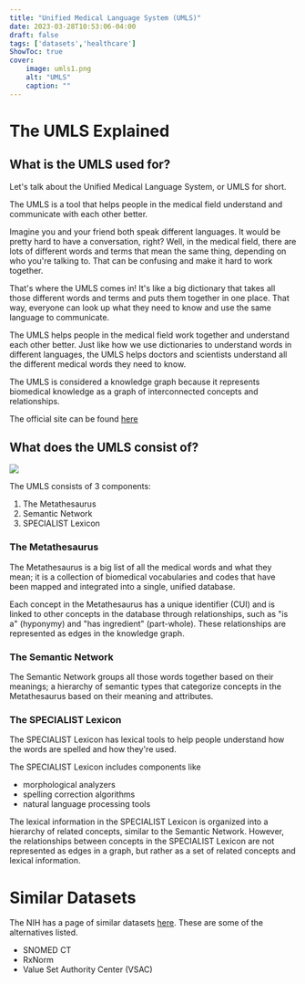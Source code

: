 ```yaml
---
title: "Unified Medical Language System (UMLS)"
date: 2023-03-28T10:53:06-04:00
draft: false
tags: ['datasets','healthcare']
ShowToc: true
cover:
    image: umls1.png
    alt: "UMLS"
    caption: ""
---
```


# The UMLS Explained

## What is the UMLS used for?

Let's talk about the Unified Medical Language System, or UMLS for short. 

The UMLS is a tool that helps people in the medical field understand and communicate with each other better.

Imagine you and your friend both speak different languages. It would be pretty hard to have a conversation, right? Well, in the medical field, there are lots of different words and terms that mean the same thing, depending on who you're talking to. That can be confusing and make it hard to work together.

That's where the UMLS comes in! It's like a big dictionary that takes all those different words and terms and puts them together in one place. That way, everyone can look up what they need to know and use the same language to communicate.

The UMLS helps people in the medical field work together and understand each other better. Just like how we use dictionaries to understand words in different languages, the UMLS helps doctors and scientists understand all the different medical words they need to know.

The UMLS is considered a knowledge graph because it represents biomedical knowledge as a graph of interconnected concepts and relationships.

The official site can be found [here](https://www.nlm.nih.gov/research/umls/index.html)

## What does the UMLS consist of?

![](/umls.png)

The UMLS consists of 3 components:
1. The Metathesaurus
2. Semantic Network
3. SPECIALIST Lexicon

### The Metathesaurus

The Metathesaurus is a big list of all the medical words and what they mean; it is a collection of biomedical vocabularies and codes that have been mapped and integrated into a single, unified database.

Each concept in the Metathesaurus has a unique identifier (CUI) and is linked to other concepts in the database through relationships, such as "is a" (hyponymy) and "has ingredient" (part-whole). These relationships are represented as edges in the knowledge graph.

### The Semantic Network

The Semantic Network groups all those words together based on their meanings; a hierarchy of semantic types that categorize concepts in the Metathesaurus based on their meaning and attributes.

### The SPECIALIST Lexicon

The SPECIALIST Lexicon has lexical tools to help people understand how the words are spelled and how they're used.

The SPECIALIST Lexicon includes components like 
- morphological analyzers
- spelling correction algorithms
- natural language processing tools 

The lexical information in the SPECIALIST Lexicon is organized into a hierarchy of related concepts, similar to the Semantic Network. However, the relationships between concepts in the SPECIALIST Lexicon are not represented as edges in a graph, but rather as a set of related concepts and lexical information.

# Similar Datasets

The NIH has a page of similar datasets [here](https://uts.nlm.nih.gov/uts/). These are some of the alternatives listed.
- SNOMED CT
- RxNorm
- Value Set Authority Center (VSAC)

